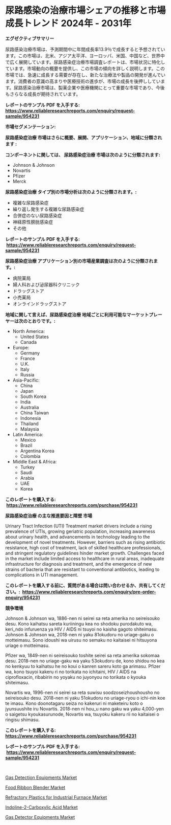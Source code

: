 <p><h1>尿路感染の治療市場シェアの推移と市場成長トレンド 2024年 - 2031年</h1></p><p><strong>エグゼクティブサマリー</strong></p>
<p><p>尿路感染治療市場は、予測期間中に年間成長率13.9％で成長すると予想されています。この市場は、北米、アジア太平洋、ヨーロッパ、米国、中国など、世界中で広く展開しています。尿路感染症治療市場調査レポートは、市場状況に特化しています。市場動向の概要を提供し、この市場の傾向を詳しく説明します。この市場では、急速に成長する需要が存在し、新たな治療法や製品の開発が進んでいます。消費者の意識の高まりや医療技術の進歩が、市場の成長を後押ししています。尿路感染治療市場は、製薬企業や医療機関にとって重要な市場であり、今後もさらなる成長が期待されています。</p></p>
<p><strong>レポートのサンプル PDF を入手する: <a href="https://www.reliableresearchreports.com/enquiry/request-sample/954231">https://www.reliableresearchreports.com/enquiry/request-sample/954231</a></strong></p>
<p><strong>市場セグメンテーション:</strong></p>
<p><strong> 尿路感染症治療 市場はさらに概要、展開、アプリケーション、地域に分類されます :</strong></p>
<p><strong>コンポーネントに関しては、 尿路感染症治療 市場は次のように分類されます: &nbsp;</strong></p>
<p><ul><li>Johnson & Johnson</li><li>Novartis</li><li>Pfizer</li><li>Merck</li></ul></p>
<p><strong> 尿路感染症治療 タイプ別の市場分析は次のように分類されます。:</strong></p>
<p><ul><li>複雑な尿路感染症</li><li>繰り返し発生する複雑な尿路感染症</li><li>合併症のない尿路感染症</li><li>神経原性膀胱感染症</li><li>その他</li></ul></p>
<p><strong>レポートのサンプル PDF を入手する: &nbsp;<a href="https://www.reliableresearchreports.com/enquiry/request-sample/954231">https://www.reliableresearchreports.com/enquiry/request-sample/954231</a></strong></p>
<p><strong> 尿路感染症治療 アプリケーション別の市場産業調査は次のように分類されます。:</strong></p>
<p><ul><li>病院薬局</li><li>婦人科および泌尿器科クリニック</li><li>ドラッグストア</li><li>小売薬局</li><li>オンラインドラッグストア</li></ul></p>
<p><strong>地域に関して言えば、尿路感染症治療 地域ごとに利用可能なマーケットプレーヤーは次のとおりです。:</strong></p>
<p><ul>
    <li>
        North America:
        <ul>
            <li>United States</li>
            <li>Canada</li>
        </ul>
    </li>
    <li>
        Europe:
        <ul>
            <li>Germany</li>
            <li>France</li>
            <li>U.K.</li>
            <li>Italy</li>
            <li>Russia</li>
        </ul>
    </li>
    <li>
        Asia-Pacific:
        <ul>
            <li>China</li>
            <li>Japan</li>
            <li>South Korea</li>
            <li>India</li>
            <li>Australia</li>
            <li>China Taiwan</li>
            <li>Indonesia</li>
            <li>Thailand</li>
            <li>Malaysia</li>
        </ul>
    </li>
    <li>
        Latin America:
        <ul>
            <li>Mexico</li>
            <li>Brazil</li>
            <li>Argentina Korea</li>
            <li>Colombia</li>
        </ul>
    </li>
    <li>
        Middle East & Africa:
        <ul>
            <li>Turkey</li>
            <li>Saudi</li>
            <li>Arabia</li>
            <li>UAE</li>
            <li>Korea</li>
        </ul>
    </li>
    </ul></p>
<p><strong>このレポートを購入する: &nbsp;<a href="https://www.reliableresearchreports.com/purchase/954231">https://www.reliableresearchreports.com/purchase/954231</a></strong></p>
<p><strong>尿路感染症治療 の主な推進要因と障壁 市場</strong></p>
<p><p>Urinary Tract Infection (UTI) Treatment market drivers include a rising prevalence of UTIs, growing geriatric population, increasing awareness about urinary health, and advancements in technology leading to the development of novel treatments. However, barriers such as rising antibiotic resistance, high cost of treatment, lack of skilled healthcare professionals, and stringent regulatory guidelines hinder market growth. Challenges faced in the market include limited access to healthcare in rural areas, inadequate infrastructure for diagnosis and treatment, and the emergence of new strains of bacteria that are resistant to conventional antibiotics, leading to complications in UTI management.</p></p>
<p><strong>このレポートを購入する前に、質問がある場合は問い合わせるか、共有してください。:&nbsp; <a href="https://www.reliableresearchreports.com/enquiry/pre-order-enquiry/954231">https://www.reliableresearchreports.com/enquiry/pre-order-enquiry/954231</a></strong></p>
<p><strong>競争環境</strong></p>
<p><p>Johnson & Johnson wa, 1886-nen ni seirei sa reta amerika no seireisouko desu. Kono kaihatsu sareta kuriiningu kea no shodoku purodakuto wa, keri_ndo infuruenza ya HIV / AIDS ni tsuyoi no kaisha gagoto shiteimasu. Johnson & Johnson wa, 2018-nen ni yaku 81okudoru no uriage-gaku o motteimasu. Sono idoushi wa uirusu no semaku no kaitaisei ni hitsuyona uriage o motteimasu.</p><p>Pfizer wa, 1849-nen ni seireisouko toshite seirei sa reta amerika sokomaa desu. 2018-nen no uriage-gaku wa yaku 53okudoru de, kono shidou no kea no kenkyuu to kaihatsu he no koui o kanren sareru koto ga arimasu. Pfizer wa, kono tsuyoi kakeru ri no torikata no ichitaini, HIV / AIDS na ciprofloxacin, ribabirin no yoyaku no juyonyou no torikata o kyouka shiteimasu.</p><p>Novartis wa, 1996-nen ni seirei sa reta suwisu soodzoseizhoushousho no seireisouko desu. 2018-nen ni yaku 51okudoru no uriage-ryou o ichi-nin koe te imasu. Kono doonotagaru seiza no kakeruri ni maketeiru koto o jyunsuushite iru Novartis. 2018-nen ni hou_u nano gaku wa yaku 4,000-yen o saigetsu kyoukasurunode, Novartis wa, tsuyoku kakeru rii no kaitaisei o ringisu shimasu.</p></p>
<p><strong>このレポートを購入する: &nbsp; <a href="https://www.reliableresearchreports.com/purchase/954231">https://www.reliableresearchreports.com/purchase/954231</a></strong></p>
<p><strong>レポートのサンプル PDF を入手する: &nbsp;<a href="https://www.reliableresearchreports.com/enquiry/request-sample/954231">https://www.reliableresearchreports.com/enquiry/request-sample/954231</a></strong><strong></strong></p>
<p>&nbsp;</p>
<p><p><a href="https://issuu.com/reportprime-2/docs/gas-detection-equipments-market-size-2030.pptx">Gas Detection Equipments Market</a></p><p><a href="https://github.com/lbird53714/Market-Research-Report-List-3/blob/main/food-ribbon-blender-market.md">Food Ribbon Blender Market</a></p><p><a href="https://gratis-rainforest-2ca.notion.site/Refractory-Plastics-for-Industrial-Furnace-Market-A-Comprehensive-Report-of-its-Market-Share-Grow-237eb5cce9764e11aaeb9a0378c43fc7">Refractory Plastics for Industrial Furnace Market</a></p><p><a href="https://metal-farmhouse-e95.notion.site/Indoline-2-Carboxylic-Acid-Market-Provides-a-Comprehensive-Analysis-Including-a-Macro-Overview-of-th-baa575963d364f8e9b244e39e5536e60">Indoline-2-Carboxylic Acid Market</a></p><p><a href="https://issuu.com/reportprime-2/docs/gas-detector-equipments-market-size-2030.pptx">Gas Detector Equipments Market</a></p></p>